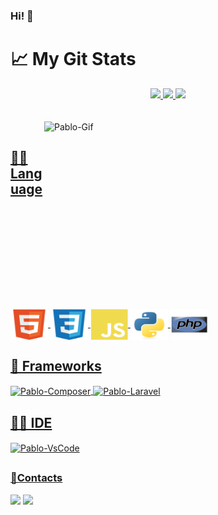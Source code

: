 ### Hi! 👋
 
 
 <h1 align="rigth">📈 My Git Stats</h1>
 <div align="center">
  <a href="https://github.com/Pablodomingos">
  <img height="180em" src="https://github-readme-stats.vercel.app/api?username=Pablodomingos&show_icons=true&theme=react&include_all_commits=true&count_private=true"/>
  <img height="180em" src="https://github-readme-stats.vercel.app/api/top-langs/?username=Pablodomingos&layout=compact&langs_count=7&theme=react"/>
   <img height="180em" src="http://github-readme-streak-stats.herokuapp.com?user=Pablodomingos&theme=react&date_format=j%20M%5B%20Y%5D"/>
</div><br><br>
 
 <img align="right" alt="Pablo-Gif" height="300" width="450" src="https://cdn.discordapp.com/attachments/882997166266794008/882997197128491058/9kA5.gif">
 
<div><br>
 <div>
  <h2>🧑‍💻 Language</h2>
  <img align="center" alt="Pablo-HTML" height="50" width="60" src="https://raw.githubusercontent.com/devicons/devicon/master/icons/html5/html5-original.svg">
  <img align="center" alt="Pablo-CSS" height="50" width="60" src="https://raw.githubusercontent.com/devicons/devicon/master/icons/css3/css3-original.svg">
  <img align="center" alt="Pavlo-Js" height="50" width="60" src="https://raw.githubusercontent.com/devicons/devicon/master/icons/javascript/javascript-plain.svg"> 
  <img align="center" alt="Pablo-Python" height="50" width="60" src="https://raw.githubusercontent.com/devicons/devicon/master/icons/python/python-original.svg">
  <img align="center" alt="Pablo-Php" height="50" width="60" src="https://raw.githubusercontent.com/devicons/devicon/master/icons/php/php-original.svg">
  </div>
 
 <div>
  <h2>🚀 Frameworks</h2>
  <img align="center" alt="Pablo-Composer" height="50" width="60" src="https://cdn.jsdelivr.net/gh/devicons/devicon/icons/composer/composer-original.svg" />
  <img align="center" alt="Pablo-Laravel" height="50" width="60" src="https://cdn.jsdelivr.net/gh/devicons/devicon/icons/laravel/laravel-plain-wordmark.svg" />
 </div>
 
  <div>
   <h2>🧑‍💻 IDE</h2>
   <img align="center" alt="Pablo-VsCode" height="50" width="60" src="https://cdn.jsdelivr.net/gh/devicons/devicon/icons/vscode/vscode-original-wordmark.svg" />
  </div>
  
  ##
 
 <div>
  <h3>📨Contacts</h3>
  <a href="https://www.linkedin.com/in/pablo-domingos-5516b01b6/" target="_blank"><img src="https://img.shields.io/badge/-LinkedIn-%230077B5?style=for-the-badge&logo=linkedin&logoColor=dark" target="_blank"></a> 
   <a href="https://mail.google.com/mail/u/0/#inbox?compose=new" target="_blank"><img src="https://img.shields.io/badge/Gmail-D14836?style=for-the-badge&logo=gmail&logoColor=white" target="_blank"></a>
 </div>
</div>
